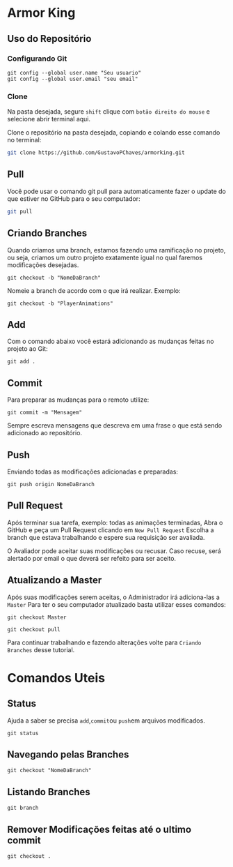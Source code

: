 # Armor King



## Uso do Repositório
### Configurando Git

```
git config --global user.name "Seu usuario"
git config --global user.email "seu email"
```

### Clone
Na pasta desejada, segure ```shift``` clique com ```botão direito do mouse``` e selecione abrir terminal aqui.

Clone o repositório na pasta desejada, copiando e colando esse comando no terminal:

```bash
git clone https://github.com/GustavoPChaves/armorking.git
```

## Pull
Você pode usar o comando git pull para automaticamente fazer o update do que estiver no GitHub para o seu computador:

```bash
git pull
```
## Criando Branches
Quando criamos uma branch, estamos fazendo uma ramificação no projeto, ou seja, criamos um outro projeto exatamente igual no qual faremos modificações desejadas.
```
git checkout -b "NomeDaBranch"
```
Nomeie a branch de acordo com o que irá realizar. Exemplo:
```
git checkout -b "PlayerAnimations"
```

## Add
Com o comando abaixo você estará adicionando as mudanças feitas no projeto ao Git:
```
git add .
```

## Commit
Para preparar as mudanças para o remoto utilize:
```
git commit -m "Mensagem"
```
Sempre escreva mensagens que descreva em uma frase o que está sendo adicionado ao repositório.

## Push
Enviando todas as modificações adicionadas e preparadas:
```
git push origin NomeDaBranch
```
## Pull Request
Após terminar sua tarefa, exemplo: todas as animações
 terminadas, Abra o GitHub e peça um Pull Request clicando em ```New Pull Request```
Escolha a branch que estava trabalhando e espere sua requisição ser avaliada.

O Avaliador pode aceitar suas modificações ou recusar. Caso recuse, será alertado por email o que deverá ser refeito para ser aceito.

## Atualizando a Master
Após suas modificações serem aceitas, o Administrador irá adiciona-las a ```Master``` 
Para ter o seu computador atualizado basta utilizar esses comandos:
```
git checkout Master
```
```
git checkout pull
```
Para continuar trabalhando e fazendo alterações volte para ```Criando Branches``` desse tutorial.

# Comandos Uteis

## Status
Ajuda a saber se precisa ```add```,```commit```ou ```push```em arquivos modificados.
```
git status
```

## Navegando pelas Branches
```
git checkout "NomeDaBranch"
```
## Listando Branches
```
git branch
```
## Remover Modificações feitas até o ultimo commit
```
git checkout .
```
